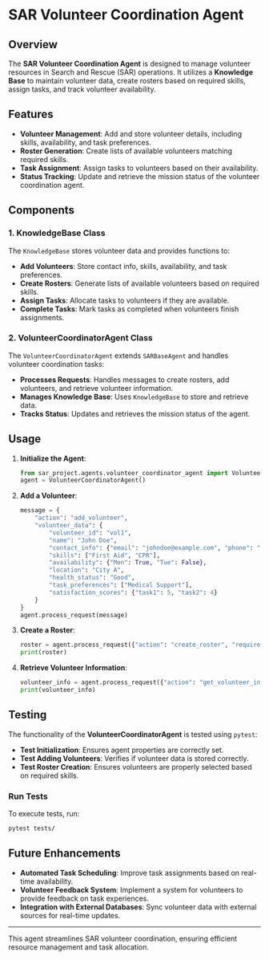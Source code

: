 # SAR Volunteer Coordination Agent

## Overview
The **SAR Volunteer Coordination Agent** is designed to manage volunteer resources in Search and Rescue (SAR) operations. It utilizes a **Knowledge Base** to maintain volunteer data, create rosters based on required skills, assign tasks, and track volunteer availability.

## Features
- **Volunteer Management**: Add and store volunteer details, including skills, availability, and task preferences.
- **Roster Generation**: Create lists of available volunteers matching required skills.
- **Task Assignment**: Assign tasks to volunteers based on their availability.
- **Status Tracking**: Update and retrieve the mission status of the volunteer coordination agent.

## Components

### 1. KnowledgeBase Class
The `KnowledgeBase` stores volunteer data and provides functions to:
- **Add Volunteers**: Store contact info, skills, availability, and task preferences.
- **Create Rosters**: Generate lists of available volunteers based on required skills.
- **Assign Tasks**: Allocate tasks to volunteers if they are available.
- **Complete Tasks**: Mark tasks as completed when volunteers finish assignments.

### 2. VolunteerCoordinatorAgent Class
The `VolunteerCoordinatorAgent` extends `SARBaseAgent` and handles volunteer coordination tasks:
- **Processes Requests**: Handles messages to create rosters, add volunteers, and retrieve volunteer information.
- **Manages Knowledge Base**: Uses `KnowledgeBase` to store and retrieve data.
- **Tracks Status**: Updates and retrieves the mission status of the agent.

## Usage
1. **Initialize the Agent**:
    ```python
    from sar_project.agents.volunteer_coordinator_agent import VolunteerCoordinatorAgent
    agent = VolunteerCoordinatorAgent()
    ```

2. **Add a Volunteer**:
    ```python
    message = {
        "action": "add_volunteer",
        "volunteer_data": {
            "volunteer_id": "vol1",
            "name": "John Doe",
            "contact_info": {"email": "johndoe@example.com", "phone": "123-456-7890"},
            "skills": ["First Aid", "CPR"],
            "availability": {"Mon": True, "Tue": False},
            "location": "City A",
            "health_status": "Good",
            "task_preferences": ["Medical Support"],
            "satisfaction_scores": {"task1": 5, "task2": 4}
        }
    }
    agent.process_request(message)
    ```

3. **Create a Roster**:
    ```python
    roster = agent.process_request({"action": "create_roster", "required_skills": ["First Aid"]})
    print(roster)
    ```

4. **Retrieve Volunteer Information**:
    ```python
    volunteer_info = agent.process_request({"action": "get_volunteer_info", "volunteer_id": "vol1"})
    print(volunteer_info)
    ```

## Testing
The functionality of the **VolunteerCoordinatorAgent** is tested using `pytest`:

- **Test Initialization**: Ensures agent properties are correctly set.
- **Test Adding Volunteers**: Verifies if volunteer data is stored correctly.
- **Test Roster Creation**: Ensures volunteers are properly selected based on required skills.

### Run Tests
To execute tests, run:
```bash
pytest tests/
```

## Future Enhancements
- **Automated Task Scheduling**: Improve task assignments based on real-time availability.
- **Volunteer Feedback System**: Implement a system for volunteers to provide feedback on task experiences.
- **Integration with External Databases**: Sync volunteer data with external sources for real-time updates.

---
This agent streamlines SAR volunteer coordination, ensuring efficient resource management and task allocation.

